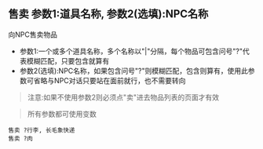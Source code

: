 ## 售卖 参数1:道具名称, 参数2(选填):NPC名称
向NPC售卖物品


- 参数1:一个或多个道具名称，多个名称以"\|"分隔，每个物品可包含问号"?"代表模糊匹配，只要包含就算有
- 参数2(选填):NPC名称，如果包含问号"?"则模糊匹配，包含则算有，使用此参数可省略与NPC对话只要站在面前就行，也不需要转向



> 注意:如果不使用参数2则必须点"卖"进去物品列表的页面才有效

> 所有参数都可使用变数

```
售卖 ?行李, 长毛象快递
售卖 ?肉

```